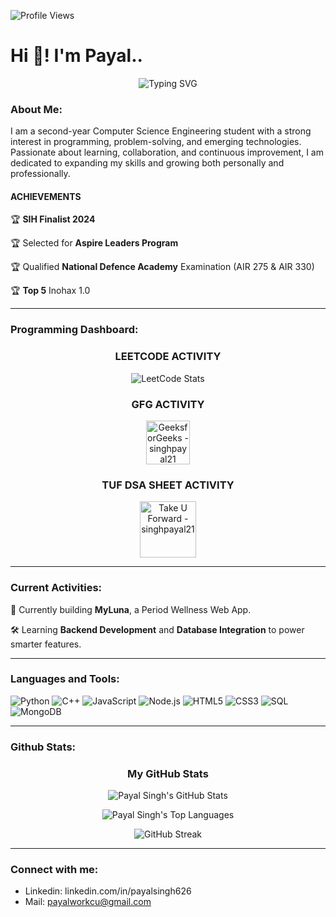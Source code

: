 ![Profile Views](https://komarev.com/ghpvc/?username=Payal1907&color=green)
<h1 align="left">Hi 👋! I'm Payal..</h1>
<p align="center">
  <img src="https://readme-typing-svg.herokuapp.com?font=Montserrat+ExtraBold&size=26&duration=1000&pause=500&color=FF007F&center=true&vCenter=true&width=500&lines=I+love+to+code+💻;I+am+a+cadet+🎖️;I+love+to+learn+📚" alt="Typing SVG" />
</p>
<h3 align="left">About Me: </h3>
<p>I am a second-year Computer Science Engineering student with a strong interest in programming, problem-solving, and emerging technologies. Passionate about learning, collaboration, and continuous improvement, I am dedicated to expanding my skills and growing both personally and professionally.</p>

<h4 align="left">ACHIEVEMENTS </h4>

🏆 **SIH Finalist 2024**

🏆 Selected for **Aspire Leaders Program**

🏆 Qualified **National Defence Academy** Examination (AIR 275 & AIR 330)

🏆 **Top 5** Inohax 1.0

<hr>
<h3 align="left">Programming Dashboard:</h3>

<h3 align="center">LEETCODE ACTIVITY</h3>
<p align="center">
  <img src="https://leetcard.jacoblin.cool/singhpayal21" alt="LeetCode Stats" />
</p>
<h3 align="center">GFG ACTIVITY</h3>
<p align="center">
  <a href="https://auth.geeksforgeeks.org/user/singhpayal21" target="blank">
    <img align="center" src="https://upload.wikimedia.org/wikipedia/commons/4/43/GeeksforGeeks.svg" alt="GeeksforGeeks - singhpayal21" height="70" />
  </a>
</p>
<h3 align="center">TUF DSA SHEET ACTIVITY</h3>
<p align="center">
  <a href="https://takeuforward.org/profile/singhpayal21" target="blank">
    <img align="center" src="https://yt3.googleusercontent.com/ytc/AIdro_mdPFTT7VuJHQkvzW9gjJxvSV3bBDpEVNw8dWOmHjTT5g=s900-c-k-c0x00ffffff-no-rj" alt="Take U Forward - singhpayal21" height="90" />
  </a>
</p>
  
<hr>

<h3 align="left">Current Activities:</h3>

🚀 Currently building **MyLuna**, a Period Wellness Web App.

🛠️ Learning **Backend Development** and **Database Integration** to power smarter features.

<hr>
<h3 align="left">Languages and Tools:</h3>

![Python](https://img.shields.io/badge/Python-3776AB?style=for-the-badge&logo=python&logoColor=white)
![C++](https://img.shields.io/badge/C++-00599C?style=for-the-badge&logo=c%2B%2B&logoColor=white)
![JavaScript](https://img.shields.io/badge/JavaScript-F7DF1E?style=for-the-badge&logo=javascript&logoColor=black)
![Node.js](https://img.shields.io/badge/Node.js-339933?style=for-the-badge&logo=node.js&logoColor=white)
![HTML5](https://img.shields.io/badge/HTML5-E34F26?style=for-the-badge&logo=html5&logoColor=white)
![CSS3](https://img.shields.io/badge/CSS3-1572B6?style=for-the-badge&logo=css3&logoColor=white)
![SQL](https://img.shields.io/badge/SQL-808080?style=for-the-badge)
![MongoDB](https://img.shields.io/badge/MongoDB-47A248?style=for-the-badge&logo=mongodb&logoColor=white)
<hr>
<h3 align="left">Github Stats:</h3>
<h3 align="center">My GitHub Stats</h3>
<p align="center">
  <img src="https://github-readme-stats.vercel.app/api?username=Payal1907&show_icons=true&theme=radical" alt="Payal Singh's GitHub Stats" />
</p>
<p align="center">
  <img src="https://github-readme-stats.vercel.app/api/top-langs/?username=Payal1907&layout=compact&theme=radical" alt="Payal Singh's Top Languages" />
</p>
<p align="center">
  <img src="https://github-readme-streak-stats.herokuapp.com/?user=Payal1907&theme=radical" alt="GitHub Streak" />
</p>
<hr>
<h3 align="left">Connect with me:</h3>

- Linkedin: linkedin.com/in/payalsingh626
- Mail: payalworkcu@gmail.com








